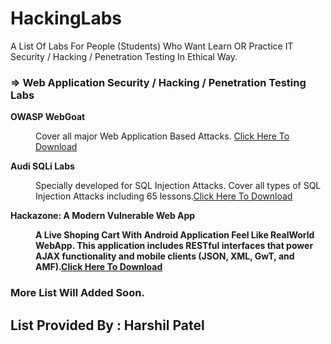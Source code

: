 # HackingLabs
A List Of Labs For People (Students) Who Want Learn OR Practice IT Security / Hacking / Penetration Testing In Ethical Way.

<h3><b> &rArr; Web Application Security / Hacking / Penetration Testing Labs </b></h3>

<dl style="list-style-type:disc">
  <dt><b>OWASP WebGoat</b></dt>
  <dd><p>Cover all major Web Application Based Attacks. <a href="https://github.com/WebGoat/WebGoat">Click Here To Download</a></p></dd>
  <dt><b>Audi SQLi Labs</b></dt>
  <dd><p>Specially developed for SQL Injection Attacks. Cover all types of SQL Injection Attacks including 65 lessons.<a  href="https://github.com/Audi-1/sqli-labs">Click Here To Download</a></p></dd>
  <dt><b>Hackazone: A Modern Vulnerable Web App<b></dt>
  <dd><p>A Live Shoping Cart With Android Application Feel Like RealWorld WebApp. This application includes RESTful interfaces that power AJAX functionality and mobile clients (JSON, XML, GwT, and AMF).<a href="https://github.com/rapid7/hackazon">Click Here To Download</a></p></dd>
</dl>
<h3>More List Will Added Soon.</h3>

<h2>List Provided By : Harshil Patel</h2>
